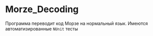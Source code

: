 # Morze_Decoding
Программа переводит код Морзе на нормальный язык. 
Имеются автоматизированные `NUnit` тесты
